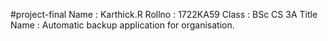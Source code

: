 #project-final
Name : Karthick.R
Rollno : 1722KA59
Class : BSc CS 3A
Title Name : Automatic backup application for organisation.
